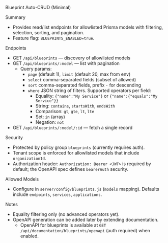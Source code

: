 Blueprint Auto-CRUD (Minimal)

Summary
- Provides read/list endpoints for allowlisted Prisma models with filtering, selection, sorting, and pagination.
- Feature flag: `BLUEPRINTS_ENABLED=true`.

Endpoints
- GET `/api/blueprints` — discovery of allowlisted models
- GET `/api/blueprints/:model` — list with pagination
  - Query params:
    - `page` (default 1), `limit` (default 20, max from env)
    - `select` comma-separated fields (subset of allowed)
    - `sort` comma-separated fields, prefix `-` for descending
    - `where` JSON string of filters. Supported operators per field:
      - Equality: `{"name":"My Service"}` or `{"name":{"equals":"My Service"}}`
      - String: `contains`, `startsWith`, `endsWith`
      - Comparison: `gt`, `gte`, `lt`, `lte`
      - Set: `in` (array)
      - Negation: `not`
- GET `/api/blueprints/:model/:id` — fetch a single record

Security
- Protected by policy group `blueprints` (currently requires auth).
- Tenant scope is enforced for allowlisted models that include `organizationId`.
- Authorization header: `Authorization: Bearer <JWT>` is required by default; the OpenAPI spec defines `bearerAuth` security.

Allowed Models
- Configure in `server/config/blueprints.js` (`models` mapping). Defaults include `endpoints`, `services`, `applications`.

Notes
- Equality filtering only (no advanced operators yet).
- OpenAPI generation can be added later by extending documentation.
  - OpenAPI for blueprints is available at `GET /api/documentation/blueprints/openapi` (auth required) when enabled.
